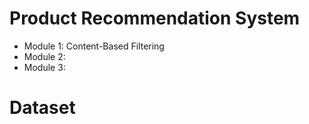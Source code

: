 # Product Recommendation System
- Module 1: Content-Based Filtering
- Module 2: 
- Module 3: 

# Dataset